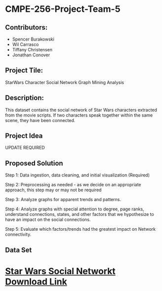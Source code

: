 # CMPE-256-Project-Team-5

## Contributors: 
* Spencer Burakowski
* Wil Carrasco
* Tiffany Christensen
* Jonathan Conover

## Project Tile: 
StarWars Character Social Network Graph Mining Analysis

## Description:
This dataset contains the social network of Star Wars characters extracted from the movie scripts. If two characters speak together within the same scene, they have been connected.

## Project Idea
UPDATE REQUIRED

## Proposed Solution
Step 1: Data ingestion, data cleaning, and initial visualization (Required)

Step 2: Preprocessing as needed - as we decide on an appropriate approach, this step may or may not be required

Step 3: Analyze graphs for apparent trends and patterns.

Step 4: Analyze graphs with special attention to degree, page ranks, understand connections, states, and other factors that we hypothesize to have an impact on the social connections.

Step 5: Evaluate which factors/trends had the greatest impact on Network connectivity.

Data Set
------------
[Star Wars Social Networkt](https://www.kaggle.com/ruchi798/star-wars)  
[Download Link](https://www.kaggle.com/ruchi798/star-wars/download)
=======
